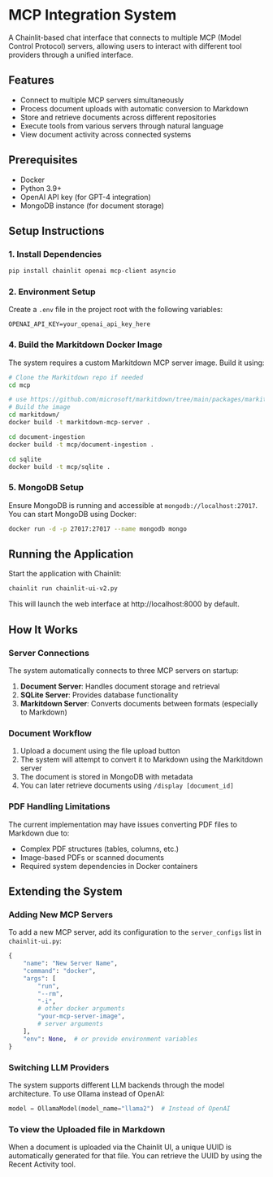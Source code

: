 # MCP Integration System

A Chainlit-based chat interface that connects to multiple MCP (Model Control Protocol) servers, allowing users to interact with different tool providers through a unified interface.

## Features

- Connect to multiple MCP servers simultaneously
- Process document uploads with automatic conversion to Markdown
- Store and retrieve documents across different repositories
- Execute tools from various servers through natural language
- View document activity across connected systems

## Prerequisites

- Docker
- Python 3.9+
- OpenAI API key (for GPT-4 integration)
- MongoDB instance (for document storage)

## Setup Instructions

### 1. Install Dependencies

```bash
pip install chainlit openai mcp-client asyncio
```

### 2. Environment Setup

Create a `.env` file in the project root with the following variables:

```
OPENAI_API_KEY=your_openai_api_key_here
```

### 4. Build the Markitdown Docker Image

The system requires a custom Markitdown MCP server image. Build it using:

```bash
# Clone the Markitdown repo if needed
cd mcp

# use https://github.com/microsoft/markitdown/tree/main/packages/markitdown-mcp Markdown MCP to build docker image if you can't access markdown folder.
# Build the image
cd markitdown/
docker build -t markitdown-mcp-server .

cd document-ingestion
docker build -t mcp/document-ingestion .

cd sqlite
docker build -t mcp/sqlite .
```

### 5. MongoDB Setup

Ensure MongoDB is running and accessible at `mongodb://localhost:27017`. You can start MongoDB using Docker:

```bash
docker run -d -p 27017:27017 --name mongodb mongo
```

## Running the Application

Start the application with Chainlit:

```bash
chainlit run chainlit-ui-v2.py
```

This will launch the web interface at http://localhost:8000 by default.

## How It Works

### Server Connections

The system automatically connects to three MCP servers on startup:

1. **Document Server**: Handles document storage and retrieval
2. **SQLite Server**: Provides database functionality
3. **Markitdown Server**: Converts documents between formats (especially to Markdown)

### Document Workflow

1. Upload a document using the file upload button
2. The system will attempt to convert it to Markdown using the Markitdown server
3. The document is stored in MongoDB with metadata
4. You can later retrieve documents using `/display [document_id]`

### PDF Handling Limitations

The current implementation may have issues converting PDF files to Markdown due to:
- Complex PDF structures (tables, columns, etc.)
- Image-based PDFs or scanned documents
- Required system dependencies in Docker containers


## Extending the System

### Adding New MCP Servers

To add a new MCP server, add its configuration to the `server_configs` list in `chainlit-ui.py`:

```python
{
    "name": "New Server Name",
    "command": "docker",
    "args": [
        "run",
        "--rm",
        "-i",
        # other docker arguments
        "your-mcp-server-image",
        # server arguments
    ],
    "env": None,  # or provide environment variables
}
```

### Switching LLM Providers

The system supports different LLM backends through the model architecture. To use Ollama instead of OpenAI:

```python
model = OllamaModel(model_name="llama2")  # Instead of OpenAI
```

### To view the Uploaded file in Markdown 
When a document is uploaded via the Chainlit UI, a unique UUID is automatically generated for that file.
You can retrieve the UUID by using the Recent Activity tool.

